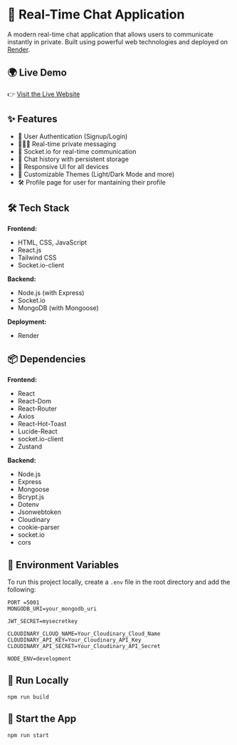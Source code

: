 # 💬 Real-Time Chat Application

A modern real-time chat application that allows users to communicate instantly in private. Built using powerful web technologies and deployed on [Render](https://render.com/).

## 🌍 Live Demo

👉 [Visit the Live Website](https://fullstack-imsgapp-chatapp.onrender.com)  


## ✨ Features

- 🔐 User Authentication (Signup/Login)
- 🧑‍🤝‍🧑 Real-time private messaging
- 📡 Socket.io for real-time communication
- 🧾 Chat history with persistent storage
- 📱 Responsive UI for all devices
- 🎨 Customizable Themes (Light/Dark Mode and more)
- 🛠️ Profile page for user for mantaining their profile

## 🛠️ Tech Stack

**Frontend:**  
- HTML, CSS, JavaScript 
- React.js 
- Tailwind CSS  
- Socket.io-client

**Backend:**  
- Node.js (with Express)  
- Socket.io  
- MongoDB (with Mongoose)

**Deployment:**  
- Render 

## 📦 Dependencies

**Frontend:**  
- React
- React-Dom 
- React-Router  
- Axios  
- React-Hot-Toast    
- Lucide-React  
- socket.io-client   
- Zustand

**Backend:**  
- Node.js  
- Express   
- Mongoose  
- Bcrypt.js  
- Dotenv  
- Jsonwebtoken  
- Cloudinary  
- cookie-parser  
- socket.io  
- cors

## 🔐 Environment Variables

To run this project locally, create a `.env` file in the root directory and add the following:

```env
PORT =5001
MONGODB_URI=your_mongodb_uri

JWT_SECRET=mysecretkey

CLOUDINARY_CLOUD_NAME=Your_Cloudinary_Cloud_Name
CLOUDINARY_API_KEY=Your_Cloudinary_API_Key
CLOUDINARY_API_SECRET=Your_Cloudinary_API_Secret

NODE_ENV=development
```

## 🚀 Run Locally
```terminal
npm run build
```

## 🚀 Start the App
```terminal
npm run start
```




